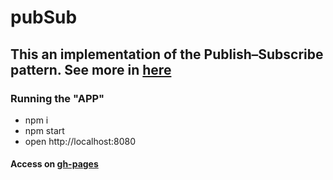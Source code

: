 # pubSub

## This an implementation of the Publish–Subscribe pattern. See more in [here](https://en.wikipedia.org/wiki/Publish%E2%80%93subscribe_pattern)

### Running the "APP"

 - npm i
 - npm start
 - open http://localhost:8080

#### Access on [gh-pages](https://lgmf.github.io/pubSub)
